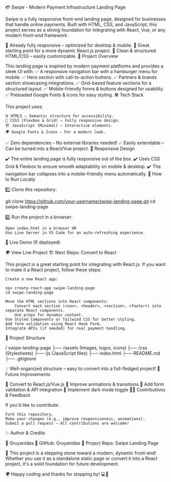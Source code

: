 💳 Swipe - Modern Payment Infrastructure Landing Page

Swipe is a fully responsive front-end landing page, designed for businesses that handle online payments.
Built with HTML, CSS, and JavaScript, this project serves as a strong foundation for integrating with React, Vue, or any modern front-end framework.

🔹 Already fully responsive – optimized for desktop & mobile.
🔹 Great starting point for a more dynamic React.js project.
🔹 Clean & structured HTML/CSS – easily customizable.
🎯 Project Overview

This landing page is inspired by modern payment platforms and provides a sleek UI with:
✅ A responsive navigation bar with a hamburger menu for mobile.
✅ Hero section with call-to-action buttons.
✅ Partners & brands section showcasing integrations.
✅ Grid-based feature sections for a structured layout.
✅ Mobile-friendly forms & buttons designed for usability.
✅ Preloaded Google Fonts & icons for easy styling.
🛠 Tech Stack

This project uses:

    🌐 HTML5 – Semantic structure for accessibility.
    🎨 CSS3 (Flexbox & Grid) – Fully responsive design.
    🏗 JavaScript (Minimal) – Interactive elements.
    🌍 Google Fonts & Icons – For a modern look.

✅ Zero dependencies – No external libraries needed!
✅ Easily extendable – Can be turned into a React/Vue project.
📱 Responsive Design

✔️ The entire landing page is fully responsive out of the box.
✔️ Uses CSS Grid & Flexbox to ensure smooth adaptability on mobile & desktop.
✔️ The navigation bar collapses into a mobile-friendly menu automatically.
🚀 How to Run Locally

1️⃣ Clone this repository:

git clone https://github.com/your-username/swipe-landing-page.git
cd swipe-landing-page

2️⃣ Run the project in a browser:

    Open index.html in a browser OR
    Use Live Server in VS Code for an auto-refreshing experience.

🔗 Live Demo (If deployed)

🌍 View Live Project
🏗 Next Steps: Convert to React

This project is a great starting point for integrating with React.js.
If you want to make it a React project, follow these steps:

    Create a new React app:

    npx create-react-app swipe-landing-page
    cd swipe-landing-page

    Move the HTML sections into React components:
        Convert each section (<nav>, <header>, <section>, <footer>) into separate React components.
        Use props for dynamic content.
    Use Styled Components or Tailwind CSS for better styling.
    Add form validation using React Hook Form.
    Integrate APIs (if needed) for real payment handling.

📌 Project Structure

/ swipe-landing-page
  ├── /assets (Images, logos, icons)
  ├── /css (Stylesheets)
  ├── /js (JavaScript files)
  ├── index.html
  ├── README.md
  ├── .gitignore

💡 Well-organized structure – easy to convert into a full-fledged project!
🎯 Future Improvements

🔹 Convert to React.js/Vue.js
🔹 Improve animations & transitions
🔹 Add form validation & API integration
🔹 Implement dark mode toggle
👨‍💻 Contributions & Feedback

If you'd like to contribute:

    Fork this repository.
    Make your changes (e.g., improve responsiveness, animations).
    Submit a pull request – All contributions are welcome!

✨ Author & Credits

👤 Gruyanidas
🔗 GitHub: Gruyanidas
📌 Project Repo: Swipe Landing Page

🚀 This project is a stepping stone toward a modern, dynamic front-end!
Whether you use it as a standalone static page or convert it into a React project, it's a solid foundation for future development.

🌍 Happy coding and thanks for stopping by! 💻🎨